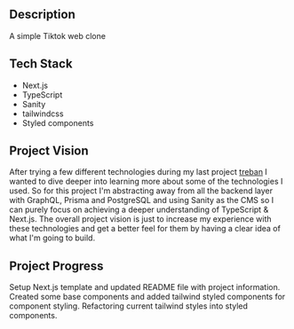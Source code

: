 ## Description

A simple Tiktok web clone

## Tech Stack

- Next.js
- TypeScript
- Sanity
- tailwindcss
- Styled components

## Project Vision

After trying a few different technologies during my last project [treban](https://github.com/Afanami/treban) I wanted to dive deeper into learning more about some of the technologies I used. So for this project I'm abstracting away from all the backend layer with GraphQL, Prisma and PostgreSQL and using Sanity as the CMS so I can purely focus on achieving a deeper understanding of TypeScript & Next.js. The overall project vision is just to increase my experience with these technologies and get a better feel for them by having a clear idea of what I'm going to build.

## Project Progress

Setup Next.js template and updated README file with project information. Created some base components and added tailwind styled components for component styling. Refactoring current tailwind styles into styled components.
